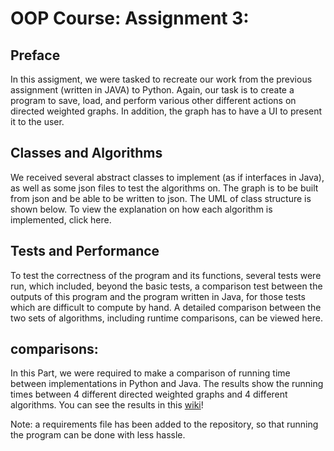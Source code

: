 # OOP Course: Assignment 3:
## Preface
In this assigment, we were tasked to recreate our work from the previous assignment (written in JAVA) to Python.
Again, our task is to create a program to save, load, and perform various other different actions on directed weighted
graphs. In addition, the graph has to have a UI to present it to the user.

## Classes and Algorithms
We received several abstract classes to implement (as if interfaces in Java), as well as some json files to test the
algorithms on. The graph is to be built from json and be able to be written to json. The UML of class structure is
shown below. To view the explanation on how each algorithm is implemented, click here.

## Tests and Performance
To test the correctness of the program and its functions, several tests were run, which included, beyond the basic
tests, a comparison test between the outputs of this program and the program written in Java, for those tests which are
difficult to compute by hand. A detailed comparison between the two sets of algorithms, including runtime comparisons,
can be viewed here.

## comparisons:
In this Part,  we were required to make a comparison of running time between implementations in Python and Java.
The results show the running times between 4 different directed weighted graphs and 4 different algorithms.
You can see the results in this [wiki](https://github.com/TalMalchi/Ex3_OOP.wiki.git)!

Note: a requirements file has been added to the repository, so that running the program can be done with less hassle.
